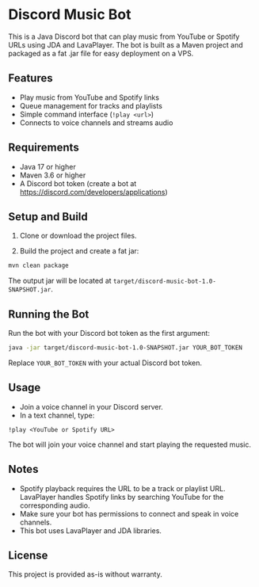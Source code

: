 # Discord Music Bot

This is a Java Discord bot that can play music from YouTube or Spotify URLs using JDA and LavaPlayer. The bot is built as a Maven project and packaged as a fat .jar file for easy deployment on a VPS.

## Features

- Play music from YouTube and Spotify links
- Queue management for tracks and playlists
- Simple command interface (`!play <url>`)
- Connects to voice channels and streams audio

## Requirements

- Java 17 or higher
- Maven 3.6 or higher
- A Discord bot token (create a bot at https://discord.com/developers/applications)

## Setup and Build

1. Clone or download the project files.

2. Build the project and create a fat jar:

```bash
mvn clean package
```

The output jar will be located at `target/discord-music-bot-1.0-SNAPSHOT.jar`.

## Running the Bot

Run the bot with your Discord bot token as the first argument:

```bash
java -jar target/discord-music-bot-1.0-SNAPSHOT.jar YOUR_BOT_TOKEN
```

Replace `YOUR_BOT_TOKEN` with your actual Discord bot token.

## Usage

- Join a voice channel in your Discord server.
- In a text channel, type:

```
!play <YouTube or Spotify URL>
```

The bot will join your voice channel and start playing the requested music.

## Notes

- Spotify playback requires the URL to be a track or playlist URL. LavaPlayer handles Spotify links by searching YouTube for the corresponding audio.
- Make sure your bot has permissions to connect and speak in voice channels.
- This bot uses LavaPlayer and JDA libraries.

## License

This project is provided as-is without warranty.
